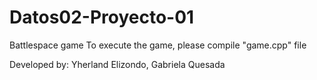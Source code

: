 # Datos02-Proyecto-01
Battlespace game
To execute the game, please compile "game.cpp" file

Developed by: Yherland Elizondo, Gabriela Quesada
